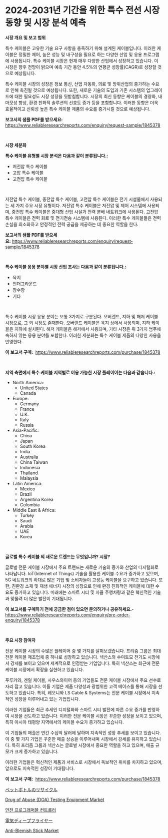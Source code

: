 <p><h1>2024-2031년 기간을 위한 특수 전선 시장 동향 및 시장 분석 예측</h1></p><p><strong>시장 개요 및 보고 범위</strong></p>
<p><p>특수 케이블은 고유한 기술 요구 사항을 충족하기 위해 설계된 케이블입니다. 이러한 케이블은 정밀한 제어, 높은 성능 및 내구성을 필요로 하는 다양한 산업 및 응용 프로그램에 사용됩니다. 특수 케이블 시장은 현재 매우 다양한 산업에서 성장하고 있습니다. 이 시장은 향후 전망이 밝으며 예측 기간 동안 4.5%의 연평균 성장률(CAGR)로 성장할 것으로 예상됩니다. </p><p>특수 케이블 시장의 성장은 정보 통신, 산업 자동화, 의료 및 방위산업의 증가하는 수요로 인해 촉진될 것으로 예상됩니다. 또한, 새로운 기술의 도입과 기존 시스템의 업그레이드에 대한 필요성도 시장 성장을 뒷받침합니다. 시장의 최신 동향은 케이블의 경량화, 내마모성 향상, 환경 친화적 솔루션의 선호도 증가 등을 포함합니다. 이러한 동향은 더욱 효율적이고 신뢰성 높은 특수 케이블 제품의 수요를 증가시킬 것으로 예상됩니다.</p></p>
<p><strong>보고서의 샘플 PDF를 받으세요:</strong> <a href="https://www.reliableresearchreports.com/enquiry/request-sample/1845378">https://www.reliableresearchreports.com/enquiry/request-sample/1845378</a></p>
<p>&nbsp;</p>
<p><strong>시장 세분화</strong></p>
<p><strong>특수 케이블 유형별 시장 분석은 다음과 같이 분류됩니다.:</strong></p>
<p><ul><li>저전압 특수 케이블</li><li>고압 특수 케이블</li><li>고전압 특수 케이블</li></ul></p>
<p>&nbsp;</p>
<p><p>저전압 특수 케이블, 중전압 특수 케이블, 고전압 특수 케이블은 전기 시설물에서 사용되는 세 가지 주요 시장 유형이다. 저전압 특수 케이블은 저전압 및 제어 시스템에 사용되며, 중전압 특수 케이블은 중대형 산업 시설과 전력 분배 네트워크에 사용된다. 고전압 특수 케이블은 전력 회로 및 전기전송 시스템에 사용된다. 이러한 특수 케이블들은 전력 손실을 최소화하고 안정적인 전력 공급을 제공하는 데 중요한 역할을 한다.</p></p>
<p><strong>보고서의 샘플 PDF를 받으세요:</strong>&nbsp;<a href="https://www.reliableresearchreports.com/enquiry/request-sample/1845378">https://www.reliableresearchreports.com/enquiry/request-sample/1845378</a></p>
<p>&nbsp;</p>
<p><strong> 특수 케이블 응용 분야별 시장 산업 조사는 다음과 같이 분류됩니다.:</strong></p>
<p><ul><li>육지</li><li>언더그라운드</li><li>잠수함</li><li>기타</li></ul></p>
<p>&nbsp;</p>
<p><p>특수 케이블 시장 응용 분야는 보통 3가지로 구분된다. 오버랜드, 지하 및 해저 케이블 시장으로, 그 외 시장도 존재한다. 오버랜드 케이블은 육지 상에서 사용되며, 지하 케이블은 지하에 설치된다. 해저 케이블은 해저에서 사용되며, 기타 시장은 위 3가지 범주에 속하지 않는 응용 분야를 포함한다. 이러한 세분화는 특수 케이블 제품의 다양한 사용을 반영한다.</p></p>
<p><strong>이 보고서 구매:</strong>&nbsp; <a href="https://www.reliableresearchreports.com/purchase/1845378">https://www.reliableresearchreports.com/purchase/1845378</a></p>
<p>&nbsp;</p>
<p><strong>지역 측면에서 특수 케이블 지역별로 이용 가능한 시장 플레이어는 다음과 같습니다.:</strong></p>
<p><ul>
    <li>
        North America:
        <ul>
            <li>United States</li>
            <li>Canada</li>
        </ul>
    </li>
    <li>
        Europe:
        <ul>
            <li>Germany</li>
            <li>France</li>
            <li>U.K.</li>
            <li>Italy</li>
            <li>Russia</li>
        </ul>
    </li>
    <li>
        Asia-Pacific:
        <ul>
            <li>China</li>
            <li>Japan</li>
            <li>South Korea</li>
            <li>India</li>
            <li>Australia</li>
            <li>China Taiwan</li>
            <li>Indonesia</li>
            <li>Thailand</li>
            <li>Malaysia</li>
        </ul>
    </li>
    <li>
        Latin America:
        <ul>
            <li>Mexico</li>
            <li>Brazil</li>
            <li>Argentina Korea</li>
            <li>Colombia</li>
        </ul>
    </li>
    <li>
        Middle East & Africa:
        <ul>
            <li>Turkey</li>
            <li>Saudi</li>
            <li>Arabia</li>
            <li>UAE</li>
            <li>Korea</li>
        </ul>
    </li>
    </ul></p>
<p>&nbsp;</p>
<p><strong>글로벌 특수 케이블 의 새로운 트렌드는 무엇입니까? 시장?</strong></p>
<p><p>글로벌 전문 케이블 시장에서 주요 트렌드는 새로운 기술의 증가와 산업의 디지털화로 나타납니다. IoT(Internet of Things) 기술을 활용한 케이블 수요가 증가하고 있으며, 5G 네트워크의 확대로 많은 기업 및 소비자들이 고성능 케이블을 요구하고 있습니다. 또한, 친환경 소재 및 재생 에너지 시장의 성장으로 인해 환경 친화적인 케이블에 대한 수요도 증가하고 있습니다. 미래에는 스마트 시티 및 자율 주행차량과 같은 혁신적인 기술과 맞물려 더 많은 발전이 기대됩니다.</p></p>
<p><strong>이 보고서를 구매하기 전에 궁금한 점이 있으면 문의하거나 공유하세요.</strong>- <a href="https://www.reliableresearchreports.com/enquiry/pre-order-enquiry/1845378">https://www.reliableresearchreports.com/enquiry/pre-order-enquiry/1845378</a></p>
<p>&nbsp;</p>
<p><strong>주요 시장 참여자</strong></p>
<p><p>전문 케이블 시장의 수많은 플레이어 중 몇 가지를 살펴보겠습니다. 프리즘 그룹은 최대 전문 케이블 제조업체 중 하나로 성장하고 있습니다. 넥산스와 수미토모 전기도 시장에서 강세를 보이고 있으며 세계적으로 인정받는 기업입니다. 특히 넥산스는 최근에 전문 케이블 시장에서 확장을 실현하고 있습니다. </p><p>푸루카와, 겐럴 케이블, 사우스와이어 등의 기업들도 전문 케이블 시장에서 주요 선수로 자리 잡고 있습니다. 이들 기업은 제품 다양성과 광범위한 고객 베이스를 통해 시장을 선도하고 있습니다. 특히, 레오니와 LS Cable & Systems는 전문 케이블 시장에서 지속적인 성장을 이루어내고 있는 기업입니다.</p><p>이러한 기업들은 최근 추세인 디지털화와 스마트 시티 발전에 따른 수요 증가를 반영하여 시장을 선도하고 있습니다. 이러한 전문 케이블 시장은 꾸준한 성장을 보이고 있으며, 특히 아시아 태평양 지역에서의 케이블 수요가 증가하고 있습니다.</p><p>이 기업들의 매출은 연간 수십억 달러에 달하며 지속적인 성장 추세를 보이고 있습니다. 이 중 몇 가지 기업은 꾸준한 매출 상승을 이루어내며 시장에서 강세를 유지하고 있습니다. 특히 프리즘 그룹과 넥산스는 글로벌 시장에서 중요한 역할을 하고 있으며, 매출 규모가 크게 증가하고 있습니다. </p><p>이러한 기업들은 혁신적인 제품과 서비스로 시장에서 독보적인 위치를 차지하고 있으며, 앞으로도 지속적인 성장이 기대됩니다.</p></p>
<p><strong>이 보고서 구매:</strong>&nbsp;&nbsp;<a href="https://www.reliableresearchreports.com/purchase/1845378">https://www.reliableresearchreports.com/purchase/1845378</a></p>
<p><p><a href="https://medium.com/@boydyundt1/%E3%83%9A%E3%83%83%E3%83%88%E3%83%9C%E3%83%88%E3%83%AB%E3%83%AA%E3%82%B5%E3%82%A4%E3%82%AF%E3%83%AB%E5%B8%82%E5%A0%B4-%E5%B8%82%E5%A0%B4cagr-%E5%B8%82%E5%A0%B4%E5%8B%95%E5%90%91-%E3%81%8A%E3%82%88%E3%81%B3%E6%88%90%E9%95%B7%E6%88%A6%E7%95%A5%E3%81%AB%E9%96%A2%E3%81%99%E3%82%8B%E6%B4%9E%E5%AF%9F-6fe3fa49afc8">ペットボトルのリサイクル</a></p><p><a href="https://github.com/ChiragRp1/Market-Research-Report-List-3/blob/main/drug-of-abuse-doa-testing-equipment-market.md">Drug of Abuse (DOA) Testing Equipment Market</a></p><p><a href="https://github.com/vsckjg50460/Market-Research-Report-List-1/blob/main/4758630186843.md">안전 프로그래머블 컨트롤러</a></p><p><a href="https://github.com/wkuactfdzwizk06/Market-Research-Report-List-1/blob/main/2238163186877.md">電気ディープフライヤー</a></p><p><a href="https://view.publitas.com/reportprime-1/anti-blemish-stick-market-research-report-provides-thorough-industry-overview-which-offers-an-in-depth-analysis-of-product-trends-and-new-market-divisions/">Anti-Blemish Stick Market</a></p></p>
